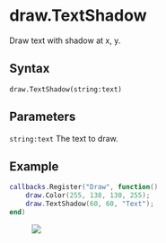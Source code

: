 # draw.TextShadow
Draw text with shadow at x, y.

## Syntax
```
draw.TextShadow(string:text)
```

## Parameters
```string:text``` The text to draw.

## Example
```lua
callbacks.Register("Draw", function()
    draw.Color(255, 138, 130, 255);
    draw.TextShadow(60, 60, "Text");
end)
```

<figure>
  <img src="/kb/lua/docs/library/draw/textshadow.png"/>
</figure>